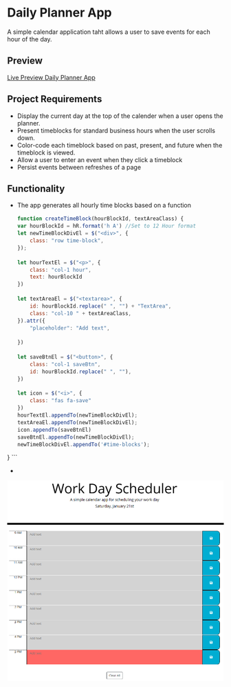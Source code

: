 # Daily Planner App
A simple calendar application taht allows a user to save events for each hour of the day.


## Preview
[Live Preview Daily Planner App](https://dodzikojo.github.io/Daily-Planner-App/ "Live Preview")

## Project Requirements
* Display the current day at the top of the calender when a user opens the planner.
* Present timeblocks for standard business hours when the user scrolls down.
* Color-code each timeblock based on past, present, and future when the timeblock is viewed.
* Allow a user to enter an event when they click a timeblock
* Persist events between refreshes of a page


## Functionality
* The app generates all hourly time blocks based on a function
    ```javascript
    function createTimeBlock(hourBlockId, textAreaClass) {
    var hourBlockId = hR.format('h A') //Set to 12 Hour format
    let newTimeBlockDivEl = $("<div>", {
        class: "row time-block",
    });

    let hourTextEl = $("<p>", {
        class: "col-1 hour",
        text: hourBlockId
    })

    let textAreaEl = $("<textarea>", {
        id: hourBlockId.replace(" ", "") + "TextArea",
        class: "col-10 " + textAreaClass,
    }).attr({
        "placeholder": "Add text",

    })

    let saveBtnEl = $("<button>", {
        class: "col-1 saveBtn",
        id: hourBlockId.replace(" ", ""),
    })

    let icon = $("<i>", {
        class: "fas fa-save"
    })
    hourTextEl.appendTo(newTimeBlockDivEl);
    textAreaEl.appendTo(newTimeBlockDivEl);
    icon.appendTo(saveBtnEl)
    saveBtnEl.appendTo(newTimeBlockDivEl);
    newTimeBlockDivEl.appendTo('#time-blocks');
}
    ```

*

![Work Day Scheduler Preview](previews/main-image.png)
